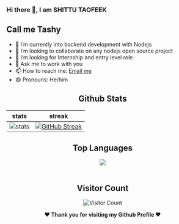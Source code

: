  ### Hi there 👋, I am SHITTU TAOFEEK
## Call me Tashy

- 🌱 I’m currently into backend development with Nodejs
- 👯 I’m looking to collaborate on any nodejs open source project
- 🤔 I’m looking for Internship and entry level role
- 💬 Ask me to work with you 
- 📫 How to reach me: [Email me](mailto:shittutaofeek009@gmail.com)
- 😄 Pronouns: He/him

<div align="center">
  
  ## Github Stats
|stats|streak|  
|---|---|  
| ![stats](https://github-readme-stats.vercel.app/api?username=Tashy009&show_icons=true&theme=radical) | [![GitHub Streak](https://github-readme-streak-stats.herokuapp.com/?user=Tashy009&theme=dark)](https://github.com/Tashy009/github-readme-streak-stats)|
</div>



<div align="center">
  
  ## Top Languages
  <a href="https://github.com/Tashy009">
    <img align="center" src="https://github-readme-stats.vercel.app/api/top-langs/?username=Tashy009&theme=tokyonight&layout=compact">
  </a>
</div>
  
<br> 

<div align="center">

        
   ## Visitor Count
   ![Visitor Count](https://profile-counter.glitch.me/{Tashy009}/count.svg)
        
</div>

<div align="center">
  
<b>❤️ Thank you for visiting my Github Profile ❤️</b>
</div>

        
